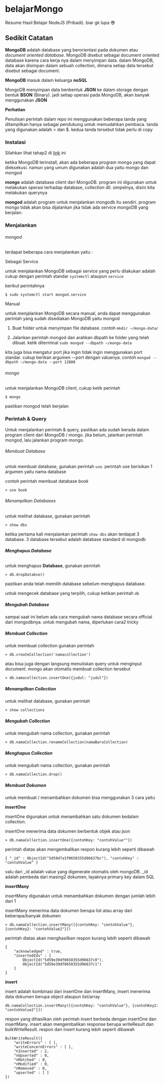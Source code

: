 # belajarMongo

Resume Hasil Belajar NodeJS (Pribadi). biar gk lupa 😎

## Sedikit Catatan

**MongoDB** adalah database yang berorientasi pada dokumen atau *document oriented database*. MongoDB disebut sebagai document oriented database karena cara kerja nya dalam menyimpan data. dalam MongoDB, data akan disimpan dalam sebuah collection, dimana setiap data tersebut disebut sebagai document.

**MongoDB** masuk dalam keluarga **noSQL**

MongoDB menyimpan data benbentuk **JSON** ke dalam storage dengan bentuk **BSON**  (Binary). jadi setiap operasi pada MongoDB, akan banyak menggunakan **JSON**

**Perhatian**

Penulisan perintah dalam repo ini menggunakan beberapa tanda yang ditampilkan hanya sebagai pendukung untuk memudahkan pembaca. tanda yang digunakan adalah > dan $. kedua tanda tersebut tidak perlu di copy



### Instalasi

Silahkan lihat tahap2 di [link](https://docs.mongodb.com/manual/installation/) ini

ketika MongoDB terinstall, akan ada beberapa program mongo yang dapat dieksekusi. namun yang umum digunakan adalah dua yaitu mongo dan mongod

**mongo** adalah database client dari MongoDB. program ini digunakan untuk melakukan operasi terhadap database, collection dll. simpelnya, disini kita melakukan querynya

**mongod** adalah program untuk menjalankan mongodb itu sendiri. program mongo tidak akan bisa dijalankan jika tidak ada service mongoDB yang berjalan.



### Menjalankan

###### mongod

terdapat beberapa cara menjalankan yaitu :

Sebagai Service

untuk menjalankan MongoDB sebagai service yang perlu dilakukan adalah cukup dengan perintah standar `systemctl` ataupun `service`

berikut perintahnya 

```
$ sudo systemctl start mongod.service
```

Manual

untuk menjalankan MongoDB secara manual, anda dapat menggunakan perintah yang sudah disediakan MongoDB yaitu mongod

1. Buat folder untuk menyimpan file database. contoh `mkdir ~/mongo-data/`  

2. Jalankan perintah mongod dan arahkan dbpath ke folder yang telah dibuat. ketik diterminal `sudo mongod --dbpath ~/mongo-data` 

kita juga bisa mengatur port jika ingin tidak ingin menggunakan port standar. cukup berikan argumen --port dengan valuenya. contoh `mongod --dbpath ~/mongo-data --port 12880`

###### mongo

untuk menjalankan MongoDB client, cukup ketik perintah 

```
$ mongo
```

pastikan mongod telah berjalan



### Perintah & Query

Untuk menjalankan perintah & query, pastikan ada sudah berada dalam program client dari MongoDB / mongo. jika belum, jalankan perintah mongod, lalu jalankan program mongo.

###### Membuat Database

untuk membuat database, gunakan perintah `use`. perintah use berisikan 1 argumen yaitu nama database

contoh perintah membuat database *book*

```
> use book
```

###### Menampilkan Databases

untuk melihat database, gunakan perintah 

```
> show dbs
```

ketika pertama kali menjalankan perintah `show dbs` akan terdapat 3 database. 3 database tersebut adalah database standard di mongodb 

###### **Menghapus Database**

untuk menghapus **Database**, gunakan perintah 

```
> db.dropDatabse()
```

pastikan anda telah memilih database sebelum menghapus database.

untuk mengecek database yang terpilih, cukup ketikan perintah `db`

##### Mengubah Database

sampai saat ini belum ada cara mengubah nama database secara official dari mongodbnya. untuk mengubah nama, diperlukan cara2 tricky

##### Membuat Collection

untuk membuat collection gunakan perintah

```
> db.createCollection('namacollection')
```

atau bisa juga dengan langsung menuliskan query untuk menginput document. mongo akan otomatis membuat collection tersebut

```
> db.namacollection.insertOne({judul: "judul"})
```

##### Menampilkan Collection

untuk melihat database, gunakan perintah

```
> show collections
```

##### Mengubah Collection

untuk mengubah nama collection, gunakan perintah

```
> db.namaCollection.renameCollection(namaBaruCollection)
```

##### Menghapus Collection

untuk mengubah nama collection, gunakan perintah

```
> db.namaCollection.drop()
```

##### Membuat Dokumen

untuk membuat / menambahkan dokumen bisa menggunakan 3 cara yaitu

**insertOne**

insertOne digunakan untuk menambahkan satu dokumen kedalam collection.

insertOne menerima data dokumen berbentuk objek atau json

```
> db.namaCollection.insertOne({contohKey: "contohValue""})
```

perintah diatas akan mengembalikan respon kurang lebih seperti dibawah 

```
{ "_id" : ObjectId("5d59dfa3f0650355d96637bc"), "contohKey" : "contohValue" }
```

valu dari _id adalah value yang digenerate otomatis oleh mongoDB. _id adalah pembeda dari masing2 dokumen, layaknya primary key dalam SQL

**insertMany**

insertMany digunakan untuk menambahkan dokumen dengan jumlah lebih dari 1

insertMany menerima data dokumen berupa list atau array dari beberapa/banyak dokumen

```
> db.namaCollection.insertMany([{contohKey: "contohValue"}, {contohKey2: "contohValue2"}])
```

perintah diatas akan menghasilkan respon kurang lebih seperti dibawah

```
{
	"acknowledged" : true,
	"insertedIds" : [
		ObjectId("5d59e39df0650355d96637c0"),
		ObjectId("5d59e39df0650355d96637c1")
	]
}
```

**insert**

insert adalah kombinasi dari insertOne dan insertMany, insert menerima data dokumen berupa object ataupun list/array

```
db.namaCollection.insertMany([{contohKey: "contohValue"}, {contohKey2: "contohValue2"}])
```

respon yang dihasilkan oleh perintah insert berbeda dengan insertOne dan insertMany. insert akan mengembalikan response berupa writeResult dan bulkWriteResult. respon dari insert kurang lebih seperti dibawah

```
BulkWriteResult({
	"writeErrors" : [ ],
	"writeConcernErrors" : [ ],
	"nInserted" : 2,
	"nUpserted" : 0,
	"nMatched" : 0,
	"nModified" : 0,
	"nRemoved" : 0,
	"upserted" : [ ]
})
```


